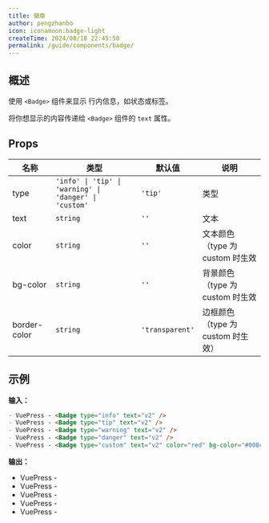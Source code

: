 ```yaml
---
title: 徽章
author: pengzhanbo
icon: iconamoon:badge-light
createTime: 2024/08/18 22:45:50
permalink: /guide/components/badge/
---
```


## 概述 <Badge type="tip" text="badge" />

使用 `<Badge>` 组件来显示 行内信息，如状态或标签。

将你想显示的内容传递给 `<Badge>` 组件的 `text` 属性。

## Props

| 名称         | 类型                                                    | 默认值          | 说明                            |
| ------------ | ------------------------------------------------------ | --------------- | ------------------------------- |
| type         | `'info' \| 'tip' \| 'warning' \| 'danger' \| 'custom'` | `'tip'`         | 类型                            |
| text         | `string`                                               | `''`            | 文本                            |
| color        | `string`                                               | `''`            | 文本颜色（type 为 custom 时生效  |
| bg-color     | `string`                                               | `''`            | 背景颜色（type 为 custom 时生效  |
| border-color | `string`                                               | `'transparent'` | 边框颜色（type 为 custom 时生效） |

## 示例

**输入：**

```md :no-line-numbers
- VuePress - <Badge type="info" text="v2" />
- VuePress - <Badge type="tip" text="v2" />
- VuePress - <Badge type="warning" text="v2" />
- VuePress - <Badge type="danger" text="v2" />
- VuePress - <Badge type="custom" text="v2" color="red" bg-color="#008c8c" />
```

**输出：**

- VuePress - <Badge type="info" text="v2" />
- VuePress - <Badge type="tip" text="v2" />
- VuePress - <Badge type="warning" text="v2" />
- VuePress - <Badge type="danger" text="v2" />
- VuePress - <Badge type="custom" text="v2" color="red" bg-color="#008c8c" />

